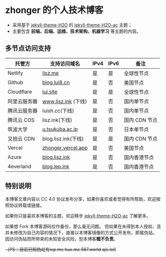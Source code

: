 # zhonger 的个人技术博客

- 采用基于 [jekyll-theme-H2O](https://github.com/kaeyleo/jekyll-theme-H2O) 的 [jekyll-theme-H2O-ac](https://github.com/zhonger/jekyll-theme-H2O-ac) 主题；
- 主要包含 **前端、后端、运维、技术架构、机器学习** 等主题的内容。

## 多节点访问支持

| 托管方 | 支持访问域名 | IPv4 | IPv6 | 备注 |
| ------------- | ------------- | ------------- | ------------- | ------------- |
| Netlify | [lisz.me](https://lisz.me) | 是 | 是 | 全球性节点 |
| Github | [blog.lui8.cn](https://blog.lui8.cn) | 是 | 否 | 美国节点 |
| Cloudflare| [lui.site](https://lui.site) | 是 | 是 | 全球性节点 |
| 阿里云服务器 | www.lisz.ink (下线) | 是 | 否 | 国内单节点 |
| 腾讯云服务器 | luish.cc(下线) | 是 | 否 | 国内单节点 |
| 腾讯云 COS | lisz.ink(下线) | 是 | 否 | 国内 CDN 节点 |
| 筑波大学 | [u.tsukuba.ac.jp](https://www.u.tsukuba.ac.jp/~s2036012/) | 是 | 否 | 日本单节点 |
| 又拍云 CDN | blog.lisz.ink(下线) | 是 | 是 | 国内 CDN 节点 |
| Vercel | [zhonger.vercel.app](https://zhonger.vercel.app) | 是 | 否 | 美国节点 |
| Azure | [blog.lisz.ink](https://blog.lisz.ink) | 是 | 否 | 国内香港节点 |
| 4everland | [blog.lep.ink](https://blog.lep.ink) | 是 | 否 | 国内香港节点 |

## 特别说明

本博客文章内容以 CC 4.0 协议发布分享，如果你喜欢或者觉得有所帮助，欢迎按照协议转载或链接。

如果你只是喜欢本博客的主题，欢迎移步 [jekyll-theme-H2O-ac](https://github.com/zhonger/jekyll-theme-h2o-ac) 了解更多。

如果想 Fork 本博客源码仅作备份，那么毫无问题。
但如果在未得到本人授权、且并未修改为自己内容的情况下，直接以本博客镜像的方式公开发布，即属伪站。
因访问伪站而所带来的未知安全风险，恕本博客**概不负责**。

~~（PS：目前已知伪站有icp.me hux.me 567.world qie.lol)~~
